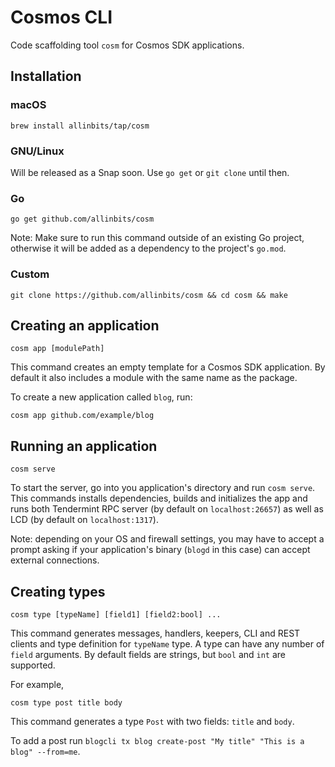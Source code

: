 # Cosmos CLI

Code scaffolding tool `cosm` for Cosmos SDK applications.

## Installation

### macOS

```
brew install allinbits/tap/cosm
```

### GNU/Linux

Will be released as a Snap soon. Use `go get` or `git clone` until then.

### Go

```
go get github.com/allinbits/cosm
```

Note: Make sure to run this command outside of an existing Go project, otherwise it will be added as a dependency to the project's `go.mod`.

### Custom

```
git clone https://github.com/allinbits/cosm && cd cosm && make
```

## Creating an application

```
cosm app [modulePath]
```

This command creates an empty template for a Cosmos SDK application. By default it also includes a module with the same name as the package.

To create a new application called `blog`, run:

```
cosm app github.com/example/blog
```

## Running an application

```
cosm serve
```

To start the server, go into you application's directory and run `cosm serve`. This commands installs dependencies, builds and initializes the app and runs both Tendermint RPC server (by default on `localhost:26657`) as well as LCD (by default on `localhost:1317`).

Note: depending on your OS and firewall settings, you may have to accept a prompt asking if your application's binary (`blogd` in this case) can accept external connections.

## Creating types

```
cosm type [typeName] [field1] [field2:bool] ...
```

This command generates messages, handlers, keepers, CLI and REST clients and type definition for `typeName` type. A type can have any number of `field` arguments. By default fields are strings, but `bool` and `int` are supported.

For example,

```
cosm type post title body
```

This command generates a type `Post` with two fields: `title` and `body`.

To add a post run `blogcli tx blog create-post "My title" "This is a blog" --from=me`.
